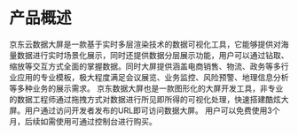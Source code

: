 
# 产品概述

   京东云数据大屏是一款基于实时多层渲染技术的数据可视化工具，它能够提供对海量数据进行实时场景化展示，同时还提供数据分层展示功能，用户可以通过钻取、缩放等交互方式全面的掌握数据。同时大屏提供涵盖电商销售、物流、政务等多行业应用的专业模板，极大程度满足会议展览、业务监控、风险预警、地理信息分析等多种业务的展示需求。
   京东数据大屏也是一款图形化的大屏开发工具，非专业的数据工程师通过拖拽方式对数据进行所见即所得的可视化处理，快速搭建酷炫大屏。用户通过访问开发者发布的URL即可访问数据大屏。
  用户可以免费使用3个月，后续如需使用可通过控制台进行购买。
